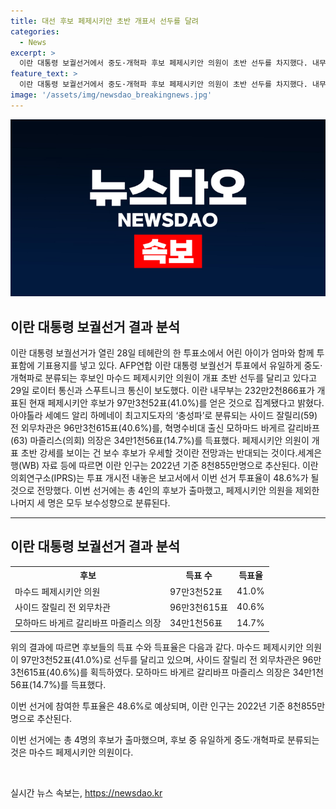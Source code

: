 ```yaml
---
title: 대선 후보 페제시키안 초반 개표서 선두를 달려
categories:
  - News
excerpt: >
  이란 대통령 보궐선거에서 중도·개혁파 후보 페제시키안 의원이 초반 선두를 차지했다. 내무부에 따르면, 현재 페제시키안 후보가 41.0%의 득표율을 보이며 선두를 유지 중이다. 전체 4명의 후보가 출마한 이번 선거에서의 투표율은 48.6%로 전망되고 있다. 이 결과는 예상과는 다르게 나타나, 보수 후보들이 힘을 보이는 것과 대조적이다. 세계은행(WB)에 따르면, 이란의 인구는 2022년 기준 8천855만명으로 추산된다.
feature_text: >
  이란 대통령 보궐선거에서 중도·개혁파 후보 페제시키안 의원이 초반 선두를 차지했다. 내무부에 따르면, 현재 페제시키안 후보가 41.0%의 득표율을 보이며 선두를 유지 중이다. 전체 4명의 후보가 출마한 이번 선거에서의 투표율은 48.6%로 전망되고 있다. 이 결과는 예상과는 다르게 나타나, 보수 후보들이 힘을 보이는 것과 대조적이다. 세계은행(WB)에 따르면, 이란의 인구는 2022년 기준 8천855만명으로 추산된다.
image: '/assets/img/newsdao_breakingnews.jpg'
---
```


<p><img src="/assets/img/newsdao_breakingnews.jpg" alt="implanttips 속보" /></p>

<h2 data-ke-size="size26">이란 대통령 보궐선거 결과 분석</h2>

<p data-ke-size="size16">이란 대통령 보궐선거가 열린 28일 테헤란의 한 투표소에서 어린 아이가 엄마와 함께 투표함에 기표용지를 넣고 있다. AFP연합 이란 대통령 보궐선거 투표에서 유일하게 중도·개혁파로 분류되는 후보인 마수드 페제시키안 의원이 개표 초반 선두를 달리고 있다고  29일 로이터 통신과 스푸트니크 통신이 보도했다. 이란 내무부는 232만2천866표가 개표된 현재 페제시키안 후보가 97만3천52표(41.0%)를 얻은 것으로 집계됐다고 밝혔다. 아야톨라 세예드 알리 하메네이 최고지도자의 ‘충성파’로 분류되는 사이드 잘릴리(59) 전 외무차관은 96만3천615표(40.6%)를, 혁명수비대 출신 모하마드 바게르 갈리바프(63) 마즐리스(의회) 의장은 34만1천56표(14.7%)를 득표했다. 페제시키안 의원이 개표 초반 강세를 보이는 건 보수 후보가 우세할 것이란 전망과는 반대되는 것이다.세계은행(WB) 자료 등에 따르면 이란 인구는 2022년 기준 8천855만명으로 추산된다. 이란의회연구소(IPRS)는 투표 개시전 내놓은 보고서에서 이번 선거 투표율이 48.6%가 될 것으로 전망했다. 이번 선거에는 총 4인의 후보가 출마했고, 페제시키안 의원을 제외한 나머지 세 명은 모두 보수성향으로 분류된다.</p>

<hr>

<h2 data-ke-size="size26">이란 대통령 보궐선거 결과 분석</h2>

<table>
    <tr>
        <th>후보</th>
        <th>득표 수</th>
        <th>득표율</th>
    </tr>
    <tr>
        <td>마수드 페제시키안 의원</td>
        <td>97만3천52표</td>
        <td>41.0%</td>
    </tr>
    <tr>
        <td>사이드 잘릴리 전 외무차관</td>
        <td>96만3천615표</td>
        <td>40.6%</td>
    </tr>
    <tr>
        <td>모하마드 바게르 갈리바프 마즐리스 의장</td>
        <td>34만1천56표</td>
        <td>14.7%</td>
    </tr>
</table>

<p data-ke-size="size16">위의 결과에 따르면 후보들의 득표 수와 득표율은 다음과 같다. 마수드 페제시키안 의원이 97만3천52표(41.0%)로 선두를 달리고 있으며, 사이드 잘릴리 전 외무차관은 96만3천615표(40.6%)를 획득하였다. 모하마드 바게르 갈리바프 마즐리스 의장은 34만1천56표(14.7%)를 득표했다.</p>

<p data-ke-size="size16">이번 선거에 참여한 투표율은 48.6%로 예상되며, 이란 인구는 2022년 기준 8천855만명으로 추산된다.</p>

<p data-ke-size="size16">이번 선거에는 총 4명의 후보가 출마했으며, 후보 중 유일하게 중도·개혁파로 분류되는 것은 마수드 페제시키안 의원이다.</p>

<p data-ke-size="size16">&nbsp;</p>
실시간 뉴스 속보는, <a href="https://newsdao.kr" rel="dofollow">https://newsdao.kr</a>


